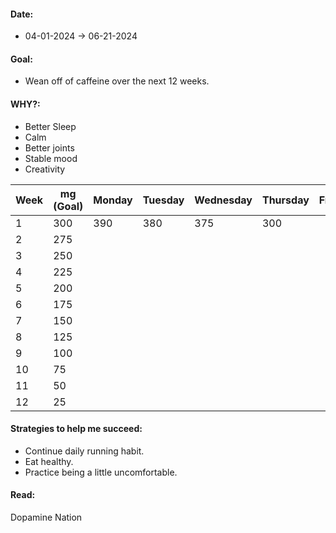 #### Date:
- 04-01-2024 -> 06-21-2024
#### Goal: 
- Wean off of caffeine over the next 12 weeks. 
#### WHY?: 
- Better Sleep
- Calm
- Better joints
- Stable mood
- Creativity

| Week | mg (Goal) | Monday | Tuesday | Wednesday | Thursday | Friday | Saturday | Sunday |
| ---- | --------- | ------ | ------- | --------- | -------- | ------ | -------- | ------ |
| 1    | 300       | 390    | 380     | 375       | 300      |        |          |        |
| 2    | 275       |        |         |           |          |        |          |        |
| 3    | 250       |        |         |           |          |        |          |        |
| 4    | 225       |        |         |           |          |        |          |        |
| 5    | 200       |        |         |           |          |        |          |        |
| 6    | 175       |        |         |           |          |        |          |        |
| 7    | 150       |        |         |           |          |        |          |        |
| 8    | 125       |        |         |           |          |        |          |        |
| 9    | 100       |        |         |           |          |        |          |        |
| 10   | 75        |        |         |           |          |        |          |        |
| 11   | 50        |        |         |           |          |        |          |        |
| 12   | 25        |        |         |           |          |        |          |        |
#### Strategies to help me succeed:
- Continue daily running habit. 
- Eat healthy. 
- Practice being a little uncomfortable. 

#### Read: 
Dopamine Nation